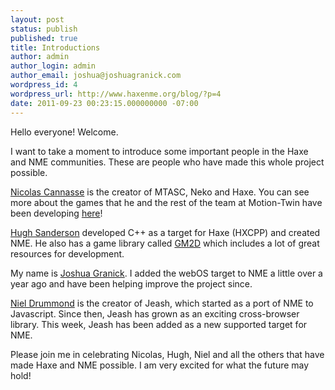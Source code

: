 ```yaml
---
layout: post
status: publish
published: true
title: Introductions
author: admin
author_login: admin
author_email: joshua@joshuagranick.com
wordpress_id: 4
wordpress_url: http://www.haxenme.org/blog/?p=4
date: 2011-09-23 00:23:15.000000000 -07:00
---
```

Hello everyone! Welcome.

I want to take a moment to introduce some important people in the Haxe and NME communities. These are people who have made this whole project possible.

<a href="http://twitter.com/#!/ncannasse" target="_blank">Nicolas Cannasse</a> is the creator of MTASC, Neko and Haxe. You can see more about the games that he and the rest of the team at Motion-Twin have been developing <a href="http://motion-twin.com/" target="_blank">here</a>!

<a href="http://twitter.com/#!/gamehaxe" target="_blank">Hugh Sanderson</a> developed C++ as a target for Haxe (HXCPP) and created NME. He also has a game library called <a href="http://code.google.com/p/gm2d/" target="_blank">GM2D</a> which includes a lot of great resources for development.

My name is <a href="http://twitter.com/#!/singmajesty" target="_blank">Joshua Granick</a>. I added the webOS target to NME a little over a year ago and have been helping improve the project since.

<a href="http://twitter.com/#!/grumpytoad" target="_blank">Niel Drummond</a> is the creator of Jeash, which started as a port of NME to Javascript. Since then, Jeash has grown as an exciting cross-browser library. This week, Jeash has been added as a new supported target for NME.

Please join me in celebrating Nicolas, Hugh, Niel and all the others that have made Haxe and NME possible. I am very excited for what the future may hold!
